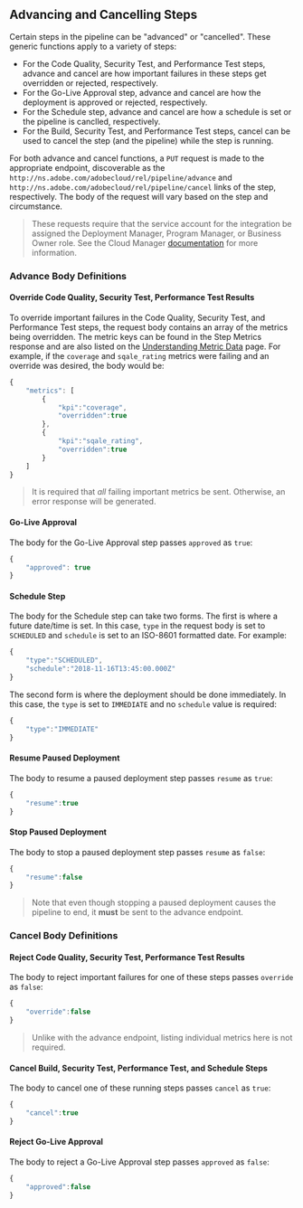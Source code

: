 ## Advancing and Cancelling Steps

Certain steps in the pipeline can be "advanced" or "cancelled". These generic functions apply to a variety of steps:

* For the Code Quality, Security Test, and Performance Test steps, advance and cancel are how important failures in these steps get overridden or rejected, respectively.
* For the Go-Live Approval step, advance and cancel are how the deployment is approved or rejected, respectively.
* For the Schedule step, advance and cancel are how a schedule is set or the pipeline is canclled, respectively.
* For the Build, Security Test, and Performance Test steps, cancel can be used to cancel the step (and the pipeline) while the step is running.

For both advance and cancel functions, a `PUT` request is made to the appropriate endpoint, discoverable as the `http://ns.adobe.com/adobecloud/rel/pipeline/advance` and `http://ns.adobe.com/adobecloud/rel/pipeline/cancel` links of the step, respectively. The body of the request will vary based on the step and circumstance.

> These requests require that the service account for the integration be assigned the Deployment Manager, Program Manager, or Business Owner role. See the Cloud Manager <a href="https://www.adobe.com/go/aem_cloud_mrg_usersroles_en">documentation</a> for more information.

### Advance Body Definitions

#### Override Code Quality, Security Test, Performance Test Results

To override important failures in the Code Quality, Security Test, and Performance Test steps, the request body contains an array of the metrics being overridden. The metric keys can be found in the Step Metrics response and are also listed on the [Understanding Metric Data](understanding-metric-data.md) page. For example, if the `coverage` and `sqale_rating` metrics were failing and an override was desired, the body would be:

```javascript
{
    "metrics": [
        {
            "kpi":"coverage",
            "overridden":true
        },
        {
            "kpi":"sqale_rating",
            "overridden":true
        }
    ]
}
```

> It is required that *all* failing important metrics be sent. Otherwise, an error response will be generated.

#### Go-Live Approval

The body for the Go-Live Approval step passes `approved` as `true`:

```javascript
{
    "approved": true
}
```

#### Schedule Step

The body for the Schedule step can take two forms. The first is where a future date/time is set. In this case, `type` in the request body is set to `SCHEDULED` and `schedule` is set to an ISO-8601 formatted date. For example:

```javascript
{
    "type":"SCHEDULED",
    "schedule":"2018-11-16T13:45:00.000Z"
}
```

The second form is where the deployment should be done immediately. In this case, the `type` is set to `IMMEDIATE` and no `schedule` value is required:

```javascript
{
    "type":"IMMEDIATE"
}
```

#### Resume Paused Deployment

The body to resume a paused deployment step passes `resume` as `true`:

```javascript
{
    "resume":true
}
```

#### Stop Paused Deployment

The body to stop a paused deployment step passes `resume` as `false`:

```javascript
{
    "resume":false
}
```

> Note that even though stopping a paused deployment causes the pipeline to end, it **must** be sent to the advance endpoint.

### Cancel Body Definitions

#### Reject Code Quality, Security Test, Performance Test Results

The body to reject important failures for one of these steps passes `override` as `false`:

```javascript
{
    "override":false
}
```

> Unlike with the advance endpoint, listing individual metrics here is not required.

#### Cancel Build, Security Test, Performance Test, and Schedule Steps

The body to cancel one of these running steps passes `cancel` as `true`:

```javascript
{
    "cancel":true
}
```

#### Reject Go-Live Approval

The body to reject a Go-Live Approval step passes `approved` as `false`:

```javascript
{
    "approved":false
}
```

